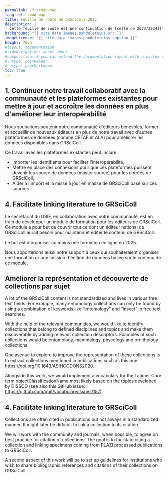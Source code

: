 ```yaml
---
permalink: /fr/road-map
lang-ref: road-map
title: Feuille de route de GRSciColl 2025
description: |
  Cette feuille de route est une continuation de [celle de 2023/2024](https://github.com/gbif/registry/blob/dev/roadmap-grscicoll-2023-2024.md).
background: "{{ site.data.images.pandeleteius.src }}"
imageLicense: "{{ site.data.images.pandeleteius.caption }}"
height: 70vh
#layout: documentation
#sideNavigation: about.about
#composition: # you can extend the documentation layout with a custom composition
#- type: postHeader
#- type: pageMarkdown
toc: true
---
```


## 1.   Continuer notre travail collaboratif avec la communauté et les plateformes existantes pour mettre à jour et accroître les données en plus d'améliorer leur interopérabilité

Nous souhaitons soutenir notre communauté d'éditeurs bénévoles, former et accueillir de nouveaux éditeurs en plus de notre travail avec d'autres plateformes de données (comme CETAF et ALA) pour améliorer les données disponibles dans GRSciColl.

Ce travail avec les plateformes existantes peut inclure :
- Importer les identifiants pour faciliter l'interopérabilité,
- Mettre en place des connexions pour que ces plateformes puissent devenir les source de données (master source) pour les entrées de GRSciColl,
- Aider à l'import et la misse à jour en masse de GRSciColl basé sur ces sources.

## 4.   Facilitate linking literature to GRSciColl

Le secrétariat du GBIF, en collaboration avec notre communauté, est en train de développer un module de formation pour les éditeurs de GRSciColl. Ce module a pour but de couvrir tout ce dont un éditeur national de GRSciColl aurait besoin pour maintenir et éditer le contenu de GRSciColl.

Le but est d'organiser au moins une formation en ligne en 2025.

Nous apporterions aussi notre support à ceux qui souhaiteraient organiser une formation or une session d'édition de données basée sur le contenu de ce module.

## Améliorer la représentation et découverte de collections par sujet

A lot of the GRSciColl content is not standardized and lives in various free text fields. For example, many entomology collections can only be found by using a combination of keywords like “entomology” and “insect” in free text searches.

With the help of the relevant communities, we would like to identify collections that belong to defined disciplines and topics and make them discoverable by adding relevant collection descriptors. Examples of such collections would be entomology, mammalogy, phycology and ornithology collections.

One avenue to explore to improve the representation of these collections is to extract collections mentioned in publications such as this one: https://doi.org/10.1643/ASIHCODONS2020.

Alongside this work, we would implement a vocabulary for the Latimer Core term objectClassificationName most likely based on the topics developed by DISSCO (see also this GitHub issue: https://github.com/gbif/vocabulary/issues/157).

## 4.   Facilitate linking literature to GRSciColl

Collections are often cited in publications but not always in a standardized manner. It might later be difficult to link a collection to its citation.

We will work with the community and journals, when possible, to agree on best practice for citation of collections. The goal is to facilitate citing a collection and linking specimens coming from PLAZI processed publications to GRSciColl.

A second aspect of this work will be to set up guidelines for institutions who wish to share bibliographic references and citations of their collections on GRSciColl.

